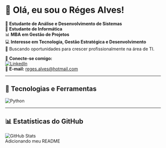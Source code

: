 # 👋 Olá, eu sou o Réges Alves!  

🎯 **Estudante de Análise e Desenvolvimento de Sistemas** 	
🎯 **Estudante de Informática** 	
📊 **MBA em Gestão de Projetos**  	
💻 **Interesse em Tecnologia, Gestão Estratégica e Desenvolvimento**  
🚀 Buscando oportunidades para crescer profissionalmente na área de TI.  

🔗 **Conecte-se comigo:**  
[![LinkedIn](https://img.shields.io/badge/LinkedIn-0077B5?style=for-the-badge&logo=linkedin&logoColor=white)](https://www.linkedin.com/in/seu-perfil)  
📧 **E-mail:** reges.alves@hotmail.com  

---

## 🚀 Tecnologias e Ferramentas  
![Python](https://img.shields.io/badge/Python-3776AB?style=for-the-badge&logo=python&logoColor=white)  
 

---

## 📊 Estatísticas do GitHub  
![GitHub Stats](https://github-readme-stats.vercel.app/api?username=regesalves&show_icons=true&theme=dracula)  
Adicionando meu README
